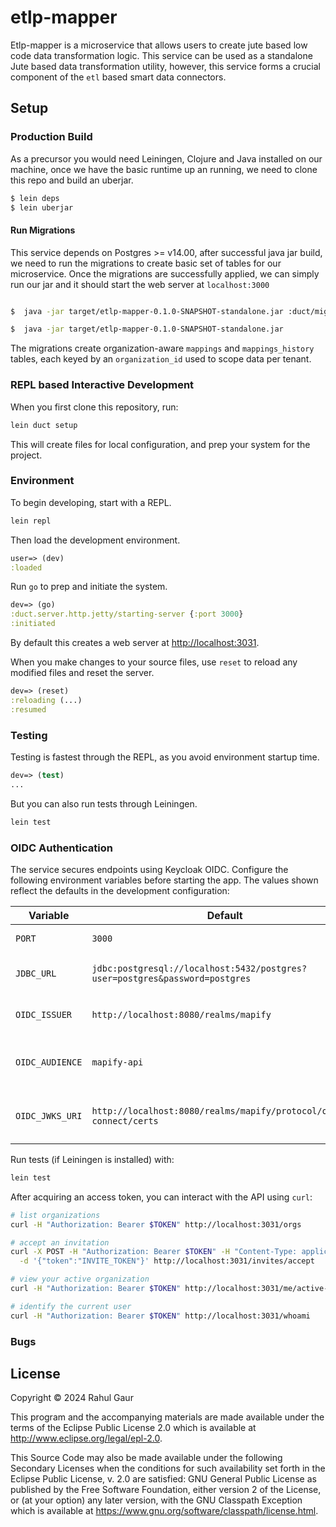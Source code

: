 # etlp-mapper

Etlp-mapper is a microservice that allows users to create jute based low code data transformation logic.
This service can be used as a standalone Jute based data transformation utility, however, this service forms a crucial component of the `etl` based smart data connectors.


## Setup


### Production Build

As a precursor you would need Leiningen, Clojure and Java installed on our machine, once we have the basic runtime up an running, we need to clone this repo and build an uberjar.


```sh
$ lein deps
$ lein uberjar

```

#### Run Migrations

This service depends on Postgres >= v14.00, after successful java jar build, we need to run the migrations to create basic set of tables for our microservice. Once the migrations are successfully applied, we can simply run our jar and it should start the web server at `localhost:3000`


```sh

$  java -jar target/etlp-mapper-0.1.0-SNAPSHOT-standalone.jar :duct/migrator

$  java -jar target/etlp-mapper-0.1.0-SNAPSHOT-standalone.jar

```

The migrations create organization-aware `mappings` and `mappings_history` tables, each keyed by an `organization_id` used to scope data per tenant.



### REPL based Interactive Development

When you first clone this repository, run:

```sh
lein duct setup
```

This will create files for local configuration, and prep your system
for the project.

### Environment

To begin developing, start with a REPL.

```sh
lein repl
```

Then load the development environment.

```clojure
user=> (dev)
:loaded
```

Run `go` to prep and initiate the system.

```clojure
dev=> (go)
:duct.server.http.jetty/starting-server {:port 3000}
:initiated
```

By default this creates a web server at <http://localhost:3031>.

When you make changes to your source files, use `reset` to reload any
modified files and reset the server.

```clojure
dev=> (reset)
:reloading (...)
:resumed
```

### Testing

Testing is fastest through the REPL, as you avoid environment startup
time.

```clojure
dev=> (test)
...
```

But you can also run tests through Leiningen.

```sh
lein test
```

### OIDC Authentication

The service secures endpoints using Keycloak OIDC. Configure the following
environment variables before starting the app. The values shown reflect the
defaults in the development configuration:

| Variable | Default | Description |
| --- | --- | --- |
| `PORT` | `3000` | HTTP server port |
| `JDBC_URL` | `jdbc:postgresql://localhost:5432/postgres?user=postgres&password=postgres` | Database connection URI |
| `OIDC_ISSUER` | `http://localhost:8080/realms/mapify` | Keycloak realm issuer |
| `OIDC_AUDIENCE` | `mapify-api` | Expected audience of issued tokens |
| `OIDC_JWKS_URI` | `http://localhost:8080/realms/mapify/protocol/openid-connect/certs` | JWKS endpoint for token verification |

Run tests (if Leiningen is installed) with:

```sh
lein test
```

After acquiring an access token, you can interact with the API using `curl`:

```sh
# list organizations
curl -H "Authorization: Bearer $TOKEN" http://localhost:3031/orgs

# accept an invitation
curl -X POST -H "Authorization: Bearer $TOKEN" -H "Content-Type: application/json" \
  -d '{"token":"INVITE_TOKEN"}' http://localhost:3031/invites/accept

# view your active organization
curl -H "Authorization: Bearer $TOKEN" http://localhost:3031/me/active-org

# identify the current user
curl -H "Authorization: Bearer $TOKEN" http://localhost:3031/whoami
```

### Bugs

## License

Copyright © 2024 Rahul Gaur

This program and the accompanying materials are made available under the
terms of the Eclipse Public License 2.0 which is available at
http://www.eclipse.org/legal/epl-2.0.

This Source Code may also be made available under the following Secondary
Licenses when the conditions for such availability set forth in the Eclipse
Public License, v. 2.0 are satisfied: GNU General Public License as published by
the Free Software Foundation, either version 2 of the License, or (at your
option) any later version, with the GNU Classpath Exception which is available
at https://www.gnu.org/software/classpath/license.html.
